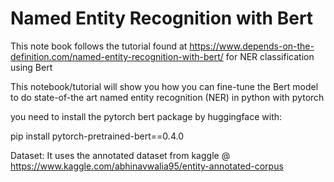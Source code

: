 # Named Entity Recognition with Bert

This note book follows the tutorial found at https://www.depends-on-the-definition.com/named-entity-recognition-with-bert/ for NER classification using Bert

This notebook/tutorial will show you how you can fine-tune the Bert model to do state-of-the art named entity recognition (NER) in python with pytorch

you need to install the pytorch bert package by huggingface with:

pip install pytorch-pretrained-bert==0.4.0

Dataset: It uses the annotated dataset from kaggle @ https://www.kaggle.com/abhinavwalia95/entity-annotated-corpus
